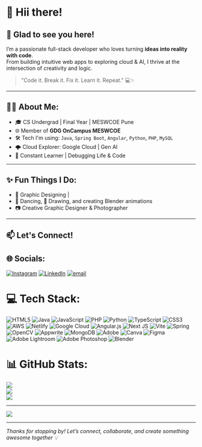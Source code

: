 # 👋 Hii there!  


## 💫 Glad to see you here!

I’m a passionate full-stack developer who loves turning **ideas into reality with code**.  
From building intuitive web apps to exploring cloud & AI, I thrive at the intersection of creativity and logic.  

> "Code it. Break it. Fix it. Learn it. Repeat." 💻✨

---

## 👩‍💻 About Me:
- 🎓 CS Undergrad | Final Year | MESWCOE Pune  
- 🌐 Member of **GDG OnCampus MESWCOE**  
- 🛠️ Tech I'm using: `Java`, `Spring Boot`, `Angular`, `Python`, `PHP`, `MySQL`
- 🌩️ Cloud Explorer: Google Cloud | Gen AI 
- 🔁 Constant Learner | Debugging Life & Code  

---

## ✨ Fun Things I Do:
- 📝 Graphic Designing | 
- 💃 Dancing, 🎨 Drawing, and creating Blender animations  
- 📷 Creative Graphic Designer & Photographer  

---

## 📫 Let's Connect!


## 🌐 Socials:
[![Instagram](https://img.shields.io/badge/Instagram-%23E4405F.svg?logo=Instagram&logoColor=white)](https://www.instagram.com/viis_cameraroll/) [![LinkedIn](https://img.shields.io/badge/LinkedIn-%230077B5.svg?logo=linkedin&logoColor=white)](https://www.linkedin.com/in/vaishnavi-pawar-24b636215/) [![email](https://img.shields.io/badge/Email-D14836?logo=gmail&logoColor=white)](mailto:vaishnavipawar860@gmail.com) 

# 💻 Tech Stack:
![HTML5](https://img.shields.io/badge/html5-%23E34F26.svg?style=flat&logo=html5&logoColor=white) ![Java](https://img.shields.io/badge/java-%23ED8B00.svg?style=flat&logo=openjdk&logoColor=white) ![JavaScript](https://img.shields.io/badge/javascript-%23323330.svg?style=flat&logo=javascript&logoColor=%23F7DF1E) ![PHP](https://img.shields.io/badge/php-%23777BB4.svg?style=flat&logo=php&logoColor=white) ![Python](https://img.shields.io/badge/python-3670A0?style=flat&logo=python&logoColor=ffdd54) ![TypeScript](https://img.shields.io/badge/typescript-%23007ACC.svg?style=flat&logo=typescript&logoColor=white) ![CSS3](https://img.shields.io/badge/css3-%231572B6.svg?style=flat&logo=css3&logoColor=white) ![AWS](https://img.shields.io/badge/AWS-%23FF9900.svg?style=flat&logo=amazon-aws&logoColor=white) ![Netlify](https://img.shields.io/badge/netlify-%23000000.svg?style=flat&logo=netlify&logoColor=#00C7B7) ![Google Cloud](https://img.shields.io/badge/GoogleCloud-%234285F4.svg?style=flat&logo=google-cloud&logoColor=white) ![Angular.js](https://img.shields.io/badge/angular.js-%23E23237.svg?style=flat&logo=angularjs&logoColor=white) ![Next JS](https://img.shields.io/badge/Next-black?style=flat&logo=next.js&logoColor=white) ![Vite](https://img.shields.io/badge/vite-%23646CFF.svg?style=flat&logo=vite&logoColor=white) ![Spring](https://img.shields.io/badge/spring-%236DB33F.svg?style=flat&logo=spring&logoColor=white) ![OpenCV](https://img.shields.io/badge/opencv-%23white.svg?style=flat&logo=opencv&logoColor=white) ![Appwrite](https://img.shields.io/badge/Appwrite-%23FD366E.svg?style=flat&logo=appwrite&logoColor=white) ![MongoDB](https://img.shields.io/badge/MongoDB-%234ea94b.svg?style=flat&logo=mongodb&logoColor=white) ![Adobe](https://img.shields.io/badge/adobe-%23FF0000.svg?style=flat&logo=adobe&logoColor=white) ![Canva](https://img.shields.io/badge/Canva-%2300C4CC.svg?style=flat&logo=Canva&logoColor=white) ![Figma](https://img.shields.io/badge/figma-%23F24E1E.svg?style=flat&logo=figma&logoColor=white) ![Adobe Lightroom](https://img.shields.io/badge/Adobe%20Lightroom-31A8FF.svg?style=flat&logo=Adobe%20Lightroom&logoColor=white) ![Adobe Photoshop](https://img.shields.io/badge/adobe%20photoshop-%2331A8FF.svg?style=flat&logo=adobe%20photoshop&logoColor=white) ![Blender](https://img.shields.io/badge/blender-%23F5792A.svg?style=flat&logo=blender&logoColor=white)
# 📊 GitHub Stats:
![](https://github-readme-stats.vercel.app/api?username=vaishnavipawar123&theme=tokyonight&hide_border=false&include_all_commits=false&count_private=false)<br/>
![](https://nirzak-streak-stats.vercel.app/?user=vaishnavipawar123&theme=tokyonight&hide_border=false)<br/>
![](https://github-readme-stats.vercel.app/api/top-langs/?username=vaishnavipawar123&theme=tokyonight&hide_border=false&include_all_commits=false&count_private=false&layout=compact)

---
[![](https://visitcount.itsvg.in/api?id=vaishnavipawar123&icon=0&color=0)](https://visitcount.itsvg.in)

<!-- Proudly created with GPRM ( https://gprm.itsvg.in ) -->

---

_Thanks for stopping by! Let’s connect, collaborate, and create something awesome together 💡_
